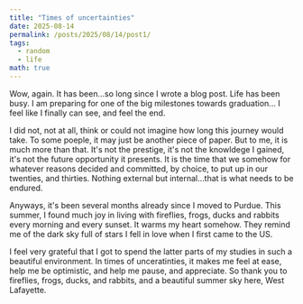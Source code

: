 ```yaml
---
title: "Times of uncertainties"
date: 2025-08-14
permalink: /posts/2025/08/14/post1/
tags:
  - random
  - life
math: true
---
```


Wow, again. It has been...so long since I wrote a blog post.
Life has been busy. I am preparing for one of the big milestones towards graduation...
I feel like I finally can see, and feel the end.

I did not, not at all, think or could not imagine how long this journey would take.
To some poeple, it may just be another piece of paper. But to me, it is much more than that.
It's not the prestige, it's not the knowldege I gained, it's not the future opportunity it presents.
It is the time that we somehow for whatever reasons decided and committed, by choice, to put up in our twenties, and thirties.
Nothing external but internal...that is what needs to be endured.

Anyways, it's been several months already since I moved to Purdue.
This summer, I found much joy in living with fireflies, frogs, ducks and rabbits every morning and every sunset.
It warms my heart somehow. They remind me of the dark sky full of stars I fell in love when I first came to the US.

I feel very grateful that I got to spend the latter parts of my studies in such a beautiful environment.
In times of unceratinties, it makes me feel at ease, help me be optimistic, and help me pause, and appreciate.
So thank you to fireflies, frogs, ducks, and rabbits, and a beautiful summer sky here, West Lafayette.